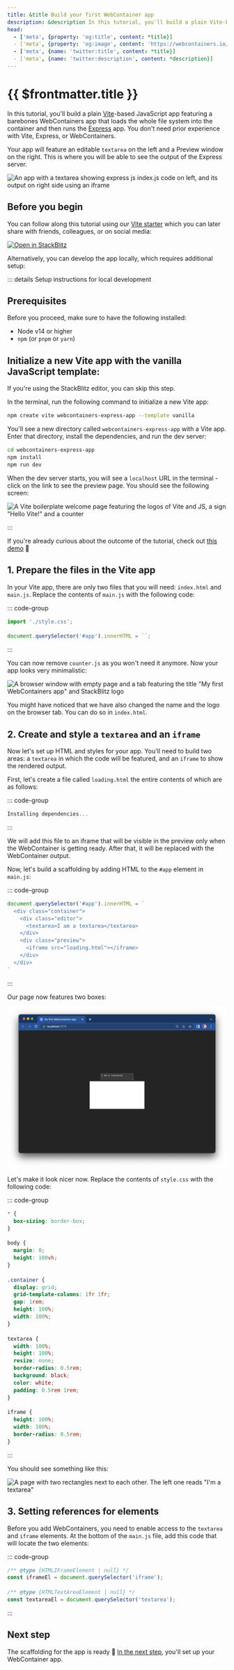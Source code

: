 ```yaml
---
title: &title Build your first WebContainer app
description: &description In this tutorial, you'll build a plain Vite-based JavaScript app featuring a barebones WebContainers app that loads the whole file system into the container and then runs the Express app. There will be an editable `textarea` on the left, and changes will be reflected instantly in the Preview on the right where you will be able to see the output of the Express server.
head:
  - ['meta', {property: 'og:title', content: *title}]
  - ['meta', {property: 'og:image', content: 'https://webcontainers.io/img/og/tutorial-1_build_your_first_webcontainer_app.png'}]
  - ['meta', {name: 'twitter:title', content: *title}]
  - ['meta', {name: 'twitter:description', content: *description}]
---
```

# {{ $frontmatter.title }}

In this tutorial, you'll build a plain [Vite](https://vitejs.dev/)-based JavaScript app featuring a barebones WebContainers app that loads the whole file system into the container and then runs the [Express](https://expressjs.com/) app. You don't need prior experience with Vite, Express, or WebContainers.

Your app will feature an editable `textarea` on the left and a Preview window on the right. This is where you will be able to see the output of the Express server.

![An app with a textarea showing express js index.js code on left, and its output on right side using an iframe](./images/11-final.png)

## Before you begin

You can follow along this tutorial using our [Vite starter](https://stackblitz.com/edit/vitejs-vite-jkerkn?file=index.html&terminal=dev) which you can later share with friends, colleagues, or on social media:

[![Open in StackBlitz](https://developer.stackblitz.com/img/open_in_stackblitz.svg)](https://vite.new)

Alternatively, you can develop the app locally, which requires additional setup:

::: details Setup instructions for local development

## Prerequisites

Before you proceed, make sure to have the following installed:

- Node v14 or higher
- `npm` (or `pnpm` or `yarn`)

## Initialize a new Vite app with the vanilla JavaScript template:

If you're using the StackBlitz editor, you can skip this step.

In the terminal, run the following command to initialize a new Vite app:

```bash
npm create vite webcontainers-express-app --template vanilla
```

You'll see a new directory called `webcontainers-express-app` with a Vite app. Enter that directory, install the dependencies, and run the dev server:

```bash
cd webcontainers-express-app
npm install
npm run dev
```

When the dev server starts, you will see a `localhost` URL in the terminal - click on the link to see the preview page. You should see the following screen:

![A Vite boilerplate welcome page featuring the logos of Vite and JS, a sign "Hello Vite!" and a counter](./images/1-vite-welcome-screen.png)

:::

If you're already curious about the outcome of the tutorial, check out [this demo](https://webcontainer.new) 👀


## 1. Prepare the files in the Vite app

In your Vite app, there are only two files that you will need: `index.html` and `main.js`. Replace the contents of `main.js` with the following code:

::: code-group

```js [main.js]
import './style.css';

document.querySelector('#app').innerHTML = ``;
```

:::

You can now remove `counter.js` as you won't need it anymore. Now your app looks very minimalistic:

![A browser window with empty page and a tab featuring the title "My first WebContainers app" and StackBlitz logo](./images/2-no-welcome-screen.png)

You might have noticed that we have also changed the name and the logo on the browser tab. You can do so in `index.html`.

## 2. Create and style a `textarea` and an `iframe`

Now let's set up HTML and styles for your app. You'll need to build two areas: a `textarea` in which the code will be featured, and an `iframe` to show the rendered output.

First, let's create a file called `loading.html` the entire contents of which are as follows:

::: code-group

```js [loading.html]
Installing dependencies...
```

:::

We will add this file to an iframe that will be visible in the preview only when the WebContainer is getting ready. After that, it will be replaced with the WebContainer output.

Now, let's build a scaffolding by adding HTML to the `#app` element in `main.js`:

::: code-group

```js [main.js]
document.querySelector('#app').innerHTML = `
  <div class="container">
    <div class="editor">
      <textarea>I am a textarea</textarea>
    </div>
    <div class="preview">
      <iframe src="loading.html"></iframe>
    </div>
  </div>
`
```

:::

Our page now features two boxes:

![A page with two rectanglular boxes: a small one on top of a bigger one. The top one reads "I'm a textarea". The bottom one reads "Installing dependencies..."](./images/3-scaffolding.png)

Let's make it look nicer now. Replace the contents of `style.css` with the following code:

::: code-group

```css [style.css]
* {
  box-sizing: border-box;
}

body {
  margin: 0;
  height: 100vh;
}

.container {
  display: grid;
  grid-template-columns: 1fr 1fr;
  gap: 1rem;
  height: 100%;
  width: 100%;
}

textarea {
  width: 100%;
  height: 100%;
  resize: none;
  border-radius: 0.5rem;
  background: black;
  color: white;
  padding: 0.5rem 1rem;
}

iframe {
  height: 100%;
  width: 100%;
  border-radius: 0.5rem;
}
```

:::

You should see something like this:

![A page with two rectangles next to each other. The left one reads "I'm a textarea"](./images/4-scaffolding-with-styles.png)

## 3. Setting references for elements

Before you add WebContainers, you need to enable access to the `textarea` and `iframe` elements. At the bottom of the `main.js` file, add this code that will locate the two elements:

::: code-group

```js [main.js]
/** @type {HTMLIFrameElement | null} */
const iframeEl = document.querySelector('iframe');

/** @type {HTMLTextAreaElement | null} */
const textareaEl = document.querySelector('textarea');
```

:::

## Next step

The scaffolding for the app is ready 👏 [In the next step](./2-setting-up-webcontainers.md), you'll set up your WebContainer app.
